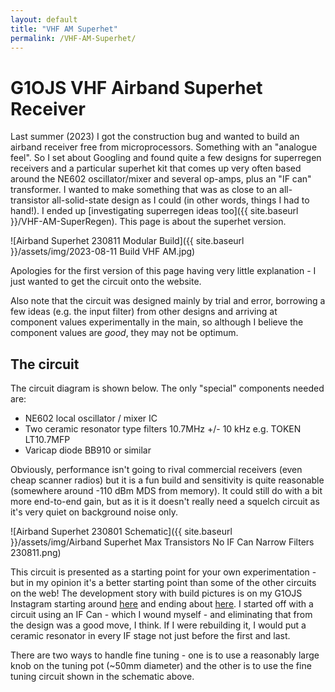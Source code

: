 ```yaml
---
layout: default
title: "VHF AM Superhet"
permalink: /VHF-AM-Superhet/
---
```

# G1OJS VHF Airband Superhet Receiver
Last summer (2023) I got the construction bug and wanted to build an airband receiver free from microprocessors. Something with an "analogue feel". 
So I set about Googling and found quite a few designs for superregen receivers and a particular superhet kit that comes up very often based around
the NE602 oscillator/mixer and several op-amps, plus an "IF can" transformer. I wanted to make something that was as close to an all-transistor all-solid-state
design as I could (in other words, things I had to hand!). I ended up [investigating superregen ideas too]({{ site.baseurl }}/VHF-AM-SuperRegen). This page is about the superhet version.

![Airband Superhet 230811 Modular Build]({{ site.baseurl }}/assets/img/2023-08-11 Build VHF AM.jpg)

Apologies for the first version of this page having very little explanation - I just wanted to get the circuit onto the website.

Also note that the circuit was designed mainly by trial and error, borrowing a few ideas (e.g. the input filter) from other designs
and arriving at component values experimentally in the main, so although I believe the component values are *good*, they may not be optimum.

## The circuit
The circuit diagram is shown below. The only "special" components needed are:
- NE602 local oscillator / mixer IC
- Two ceramic resonator type filters 10.7MHz +/- 10 kHz e.g. TOKEN LT10.7MFP
- Varicap diode BB910 or similar

Obviously, performance isn't going to rival commercial receivers (even cheap scanner radios) but it is a fun build and sensitivity is quite reasonable
(somewhere around -110 dBm MDS from memory). It could still do with a bit more end-to-end gain, but as it is it doesn't really need a squelch circuit
as it's very quiet on background noise only.

![Airband Superhet 230801 Schematic]({{ site.baseurl }}/assets/img/Airband Superhet Max Transistors No IF Can Narrow Filters 230811.png)

This circuit is presented as a starting point for your own experimentation - but in my opinion it's a better starting point than some of the other circuits on the web! The development story with build pictures is on my G1OJS Instagram starting around [here](https://www.instagram.com/p/CvAnG36NHw5/) and ending about [here](https://www.instagram.com/p/Cvy-pRIoMbK/). I started off with a circuit using an IF Can - which I wound myself - and eliminating that from the design was a good move, I think. If I were rebuilding it, I would put a ceramic resonator in every IF stage not just before the first and last.

There are two ways to handle fine tuning - one is to use a reasonably large knob on the tuning pot (~50mm diameter) and the other is to use the fine tuning circuit shown in the schematic above.

